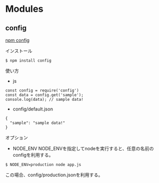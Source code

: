 # Modules

## config

[npm config](https://www.npmjs.com/package/config)

インストール
```
$ npm install config
```

使い方
* js
```
const config = require('config')
const data = config.get('sample');
console.log(data); // sample data!
```

* config/default.json
```
{
  "sample": "sample data!"
}
```

オプション
* NODE_ENV
NODE_ENVを指定してnodeを実行すると、任意の名前のconfigを利用する。
```
$ NODE_ENV=production node app.js
```
この場合、config/production.jsonを利用する。
